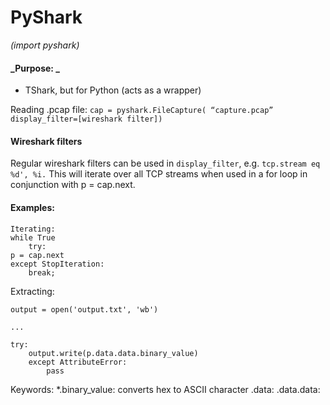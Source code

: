 # PyShark
_(import pyshark)_

#### _Purpose: _
- TShark, but for Python (acts as a wrapper)

Reading .pcap file:
`cap = pyshark.FileCapture(
		“capture.pcap”
		display_filter=[wireshark filter])`

#### Wireshark filters
Regular wireshark filters can be used in `display_filter`, e.g. `tcp.stream eq %d', %i.` This will iterate over all TCP streams when used in a for loop in conjunction with p = cap.next. 

#### Examples:
```icmp && ip.src != 185.245.99.2 && !icmp.resp_not_found
Iterating:
while True
	try:
p = cap.next
except StopIteration:
	break;
```
Extracting:

```
output = open('output.txt', 'wb')

...

try:
	output.write(p.data.data.binary_value)
	except AttributeError:
		pass
```
Keywords:
	*.binary_value: converts hex to ASCII character
	.data:
	.data.data:

